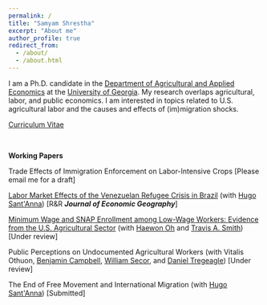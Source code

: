 ```yaml
---
permalink: /
title: "Samyam Shrestha"
excerpt: "About me"
author_profile: true
redirect_from: 
  - /about/
  - /about.html
---
```


I am a Ph.D. candidate in the [Department of Agricultural and Applied Economics](https://agecon.uga.edu/) at the [University of Georgia](https://uga.edu). My research overlaps agricultural, labor, and public economics. I am interested in topics related to U.S. agricultural labor and the causes and effects of (im)migration shocks.

[Curriculum Vitae](https://shsamyam.github.io/files/CV.pdf)

<p>&nbsp;</p>

**Working Papers**

Trade Effects of Immigration Enforcement on Labor-Intensive Crops [Please email me for a draft]

[Labor Market Effects of the Venezuelan Refugee Crisis in Brazil](https://shsamyam.github.io/files/LMEVRCB_06_17_2025.pdf) (with [Hugo Sant'Anna](https://hsantanna.org/)) [R&R <strong class="thin-bold">*Journal of Economic Geography*</strong>]

[Minimum Wage and SNAP Enrollment among Low-Wage Workers: Evidence from the U.S. Agricultural Sector](https://shsamyam.github.io/files/MWSELWW_06_25_2025.pdf) (with [Haewon Oh](https://sites.google.com/view/haewonoh/home) and [Travis A. Smith](https://sites.google.com/view/travisasmith/home)) [Under review]

Public Perceptions on Undocumented Agricultural Workers (with Vitalis Othuon, [Benjamin Campbell](https://agecon.uga.edu/people/faculty/benjamin-campbell.html), [William Secor](https://agecon.uga.edu/people/faculty/will-secor.html), and [Daniel Tregeagle](https://cals.ncsu.edu/agricultural-and-resource-economics/people/daniel-tregeagle/)) [Under review]

The End of Free Movement and International Migration (with [Hugo Sant'Anna](https://hsantanna.org/)) [Submitted]
